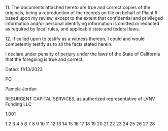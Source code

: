 11\. The documents attached hereto are true and correct copies of the originals, being a reproduction of the records
on file on behalf of Plaintiff based upon my review, except to the extent that confidential and privileged
information and/or personal identifying information is omitted or redacted as required by local rules, and
applicable state and federal laws.

12\. If called upon to testify as a witness thereon, I could and would competently testify as to all the facts stated
herein.

I declare under penalty of perjury under the laws of the State of California that the foregoing is true and correct.

Dated: 11/13/2023

PO

Pamela Jordan

RESURGENT CAPITAL SERVICES,
as authorized representative of
LVNV Funding LLC

<!-- PageNumber="Page 4" -->
<!-- PageFooter="DECLARATION IN SUPPORT OF APPLICATION FOR ENTRY OF DEFAULT JUDGMENT PURSUANT TO CIVIL CODE § 1788.60" -->
<!-- PageFooter="/12915" -->

1.001

1
2
3
4
5
6
7
8
9
10
11
12
13
14
15
16
17
18
19
20
21
22
23
24
25
26
27
28

<!-- PageBreak -->

